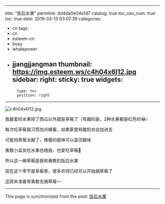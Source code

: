 
---
title: "饭后水果"
permlink: dd4da0e04e1d7
catalog: true
toc_nav_num: true
toc: true
date: 2019-03-13 03:07:39
categories:
- cn
tags:
- cn
- esteem-cn
- busy
- whalepower
- jjangjjangman
thumbnail: https://img.esteem.ws/c4h04x6l12.jpg
sidebar:
    right:
        sticky: true
widgets:
    -
        type: toc
        position: right
---


![c4h04x6l12.jpg](https://img.esteem.ws/c4h04x6l12.jpg)

我最爱的水果除了西瓜以外就是草莓了（有趣的是，2种水果都是红色的😂）

每次吃草莓我习惯加点蜂蜜，如果家里有酸奶也会加进去

可能怕草莓太酸了，蜂蜜的甜味可以盖住酸味

勇敢小盆友吃水果也随我，也爱吃草莓🍓

所以这一碗草莓是我和勇敢的饭后水果

现在这个季节是草莓季，很多农场已经可以开始摘草莓了

这周末准备带勇敢去摘草莓～


- - -

This page is synchronized from the post: [饭后水果](https://steemit.com/@ericet/dd4da0e04e1d7)
